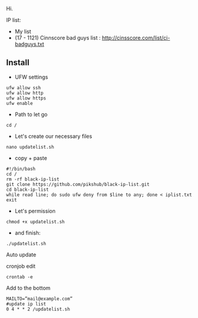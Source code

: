 Hi. 

IP list:

- My list
- (17 - 1121) Cinnscore bad guys list : http://cinsscore.com/list/ci-badguys.txt

## Install

- UFW settings

```
ufw allow ssh
ufw allow http
ufw allow https
ufw enable
```

- Path to let go

`cd /`

- Let's create our necessary files

`nano updatelist.sh`

- copy + paste

```
#!/bin/bash
cd /
rm -rf black-ip-list
git clone https://github.com/pikshub/black-ip-list.git
cd black-ip-list
while read line; do sudo ufw deny from $line to any; done < iplist.txt
exit
```

- Let's permission

`chmod +x updatelist.sh`

- and finish:

`./updatelist.sh`

Auto update

cronjob edit

`crontab -e`

Add to the bottom

```
MAILTO=”mail@example.com”
#update ip list
0 4 * * 2 /updatelist.sh 
```
